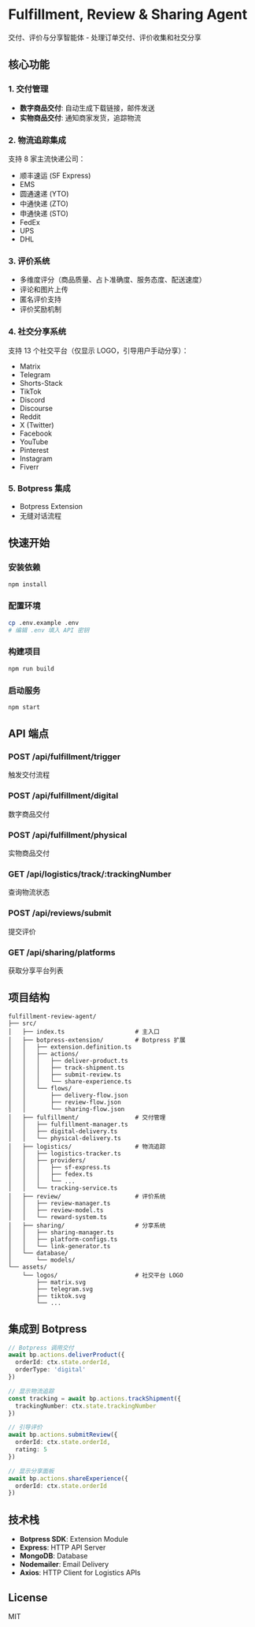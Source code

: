 # Fulfillment, Review & Sharing Agent

交付、评价与分享智能体 - 处理订单交付、评价收集和社交分享

## 核心功能

### 1. 交付管理
- **数字商品交付**: 自动生成下载链接，邮件发送
- **实物商品交付**: 通知商家发货，追踪物流

### 2. 物流追踪集成
支持 8 家主流快递公司：
- 顺丰速运 (SF Express)
- EMS
- 圆通速递 (YTO)
- 中通快递 (ZTO)
- 申通快递 (STO)
- FedEx
- UPS
- DHL

### 3. 评价系统
- 多维度评分（商品质量、占卜准确度、服务态度、配送速度）
- 评论和图片上传
- 匿名评价支持
- 评价奖励机制

### 4. 社交分享系统
支持 13 个社交平台（仅显示 LOGO，引导用户手动分享）：
- Matrix
- Telegram
- Shorts-Stack
- TikTok
- Discord
- Discourse
- Reddit
- X (Twitter)
- Facebook
- YouTube
- Pinterest
- Instagram
- Fiverr

### 5. Botpress 集成
- Botpress Extension
- 无缝对话流程

## 快速开始

### 安装依赖
```bash
npm install
```

### 配置环境
```bash
cp .env.example .env
# 编辑 .env 填入 API 密钥
```

### 构建项目
```bash
npm run build
```

### 启动服务
```bash
npm start
```

## API 端点

### POST /api/fulfillment/trigger
触发交付流程

### POST /api/fulfillment/digital
数字商品交付

### POST /api/fulfillment/physical
实物商品交付

### GET /api/logistics/track/:trackingNumber
查询物流状态

### POST /api/reviews/submit
提交评价

### GET /api/sharing/platforms
获取分享平台列表

## 项目结构

```
fulfillment-review-agent/
├── src/
│   ├── index.ts                    # 主入口
│   ├── botpress-extension/         # Botpress 扩展
│   │   ├── extension.definition.ts
│   │   ├── actions/
│   │   │   ├── deliver-product.ts
│   │   │   ├── track-shipment.ts
│   │   │   ├── submit-review.ts
│   │   │   └── share-experience.ts
│   │   └── flows/
│   │       ├── delivery-flow.json
│   │       ├── review-flow.json
│   │       └── sharing-flow.json
│   ├── fulfillment/                # 交付管理
│   │   ├── fulfillment-manager.ts
│   │   ├── digital-delivery.ts
│   │   └── physical-delivery.ts
│   ├── logistics/                  # 物流追踪
│   │   ├── logistics-tracker.ts
│   │   ├── providers/
│   │   │   ├── sf-express.ts
│   │   │   ├── fedex.ts
│   │   │   └── ...
│   │   └── tracking-service.ts
│   ├── review/                     # 评价系统
│   │   ├── review-manager.ts
│   │   ├── review-model.ts
│   │   └── reward-system.ts
│   ├── sharing/                    # 分享系统
│   │   ├── sharing-manager.ts
│   │   ├── platform-configs.ts
│   │   └── link-generator.ts
│   └── database/
│       └── models/
└── assets/
    └── logos/                      # 社交平台 LOGO
        ├── matrix.svg
        ├── telegram.svg
        ├── tiktok.svg
        └── ...
```

## 集成到 Botpress

```typescript
// Botpress 调用交付
await bp.actions.deliverProduct({
  orderId: ctx.state.orderId,
  orderType: 'digital'
})

// 显示物流追踪
const tracking = await bp.actions.trackShipment({
  trackingNumber: ctx.state.trackingNumber
})

// 引导评价
await bp.actions.submitReview({
  orderId: ctx.state.orderId,
  rating: 5
})

// 显示分享面板
await bp.actions.shareExperience({
  orderId: ctx.state.orderId
})
```

## 技术栈

- **Botpress SDK**: Extension Module
- **Express**: HTTP API Server
- **MongoDB**: Database
- **Nodemailer**: Email Delivery
- **Axios**: HTTP Client for Logistics APIs

## License

MIT
